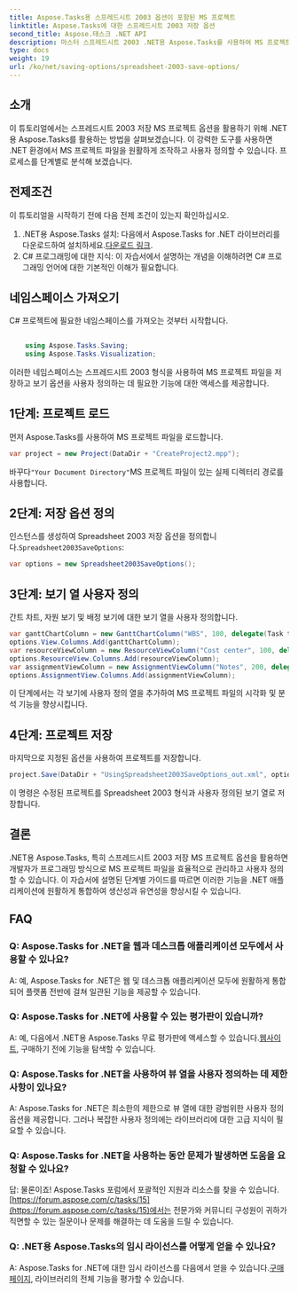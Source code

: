 ```yaml
---
title: Aspose.Tasks용 스프레드시트 2003 옵션이 포함된 MS 프로젝트
linktitle: Aspose.Tasks에 대한 스프레드시트 2003 저장 옵션
second_title: Aspose.태스크 .NET API
description: 마스터 스프레드시트 2003 .NET용 Aspose.Tasks를 사용하여 MS 프로젝트 옵션을 저장합니다. 프로그래밍 방식으로 MS 프로젝트 파일을 원활하게 사용자 정의하고 저장합니다.
type: docs
weight: 19
url: /ko/net/saving-options/spreadsheet-2003-save-options/
---
```

## 소개
이 튜토리얼에서는 스프레드시트 2003 저장 MS 프로젝트 옵션을 활용하기 위해 .NET용 Aspose.Tasks를 활용하는 방법을 살펴보겠습니다. 이 강력한 도구를 사용하면 .NET 환경에서 MS 프로젝트 파일을 원활하게 조작하고 사용자 정의할 수 있습니다. 프로세스를 단계별로 분석해 보겠습니다.
## 전제조건
이 튜토리얼을 시작하기 전에 다음 전제 조건이 있는지 확인하십시오.
1.  .NET용 Aspose.Tasks 설치: 다음에서 Aspose.Tasks for .NET 라이브러리를 다운로드하여 설치하세요.[다운로드 링크](https://releases.aspose.com/tasks/net/).
2. C# 프로그래밍에 대한 지식: 이 자습서에서 설명하는 개념을 이해하려면 C# 프로그래밍 언어에 대한 기본적인 이해가 필요합니다.

## 네임스페이스 가져오기
C# 프로젝트에 필요한 네임스페이스를 가져오는 것부터 시작합니다.
```csharp
    
    using Aspose.Tasks.Saving;
    using Aspose.Tasks.Visualization;
```
이러한 네임스페이스는 스프레드시트 2003 형식을 사용하여 MS 프로젝트 파일을 저장하고 보기 옵션을 사용자 정의하는 데 필요한 기능에 대한 액세스를 제공합니다.
## 1단계: 프로젝트 로드
먼저 Aspose.Tasks를 사용하여 MS 프로젝트 파일을 로드합니다.
```csharp
var project = new Project(DataDir + "CreateProject2.mpp");
```
 바꾸다`"Your Document Directory"`MS 프로젝트 파일이 있는 실제 디렉터리 경로를 사용합니다.
## 2단계: 저장 옵션 정의
 인스턴스를 생성하여 Spreadsheet 2003 저장 옵션을 정의합니다.`Spreadsheet2003SaveOptions`:
```csharp
var options = new Spreadsheet2003SaveOptions();
```
## 3단계: 보기 열 사용자 정의
간트 차트, 자원 보기 및 배정 보기에 대한 보기 열을 사용자 정의합니다.
```csharp
var ganttChartColumn = new GanttChartColumn("WBS", 100, delegate(Task task) { return task.Get(Tsk.WBS); });
options.View.Columns.Add(ganttChartColumn);
var resourceViewColumn = new ResourceViewColumn("Cost center", 100, delegate(Resource resource) { return resource.Get(Rsc.CostCenter); });
options.ResourceView.Columns.Add(resourceViewColumn);
var assignmentViewColumn = new AssignmentViewColumn("Notes", 200, delegate(ResourceAssignment assignment) { return assignment.Get(Asn.NotesText); });
options.AssignmentView.Columns.Add(assignmentViewColumn);
```
이 단계에서는 각 보기에 사용자 정의 열을 추가하여 MS 프로젝트 파일의 시각화 및 분석 기능을 향상시킵니다.
## 4단계: 프로젝트 저장
마지막으로 지정된 옵션을 사용하여 프로젝트를 저장합니다.
```csharp
project.Save(DataDir + "UsingSpreadsheet2003SaveOptions_out.xml", options);
```
이 명령은 수정된 프로젝트를 Spreadsheet 2003 형식과 사용자 정의된 보기 열로 저장합니다.

## 결론
.NET용 Aspose.Tasks, 특히 스프레드시트 2003 저장 MS 프로젝트 옵션을 활용하면 개발자가 프로그래밍 방식으로 MS 프로젝트 파일을 효율적으로 관리하고 사용자 정의할 수 있습니다. 이 자습서에 설명된 단계별 가이드를 따르면 이러한 기능을 .NET 애플리케이션에 원활하게 통합하여 생산성과 유연성을 향상시킬 수 있습니다.

## FAQ
### Q: Aspose.Tasks for .NET을 웹과 데스크톱 애플리케이션 모두에서 사용할 수 있나요?
A: 예, Aspose.Tasks for .NET은 웹 및 데스크톱 애플리케이션 모두에 원활하게 통합되어 플랫폼 전반에 걸쳐 일관된 기능을 제공할 수 있습니다.
### Q: Aspose.Tasks for .NET에 사용할 수 있는 평가판이 있습니까?
A: 예, 다음에서 .NET용 Aspose.Tasks 무료 평가판에 액세스할 수 있습니다.[웹사이트](https://releases.aspose.com/), 구매하기 전에 기능을 탐색할 수 있습니다.
### Q: Aspose.Tasks for .NET을 사용하여 뷰 열을 사용자 정의하는 데 제한 사항이 있나요?
A: Aspose.Tasks for .NET은 최소한의 제한으로 뷰 열에 대한 광범위한 사용자 정의 옵션을 제공합니다. 그러나 복잡한 사용자 정의에는 라이브러리에 대한 고급 지식이 필요할 수 있습니다.
### Q: Aspose.Tasks for .NET을 사용하는 동안 문제가 발생하면 도움을 요청할 수 있나요?
 답: 물론이죠! Aspose.Tasks 포럼에서 포괄적인 지원과 리소스를 찾을 수 있습니다.[https://forum.aspose.com/c/tasks/15](https://forum.aspose.com/c/tasks/15)에서는 전문가와 커뮤니티 구성원이 귀하가 직면할 수 있는 질문이나 문제를 해결하는 데 도움을 드릴 수 있습니다.
### Q: .NET용 Aspose.Tasks의 임시 라이선스를 어떻게 얻을 수 있나요?
 A: Aspose.Tasks for .NET에 대한 임시 라이선스를 다음에서 얻을 수 있습니다.[구매 페이지](https://purchase.aspose.com/temporary-license/), 라이브러리의 전체 기능을 평가할 수 있습니다.